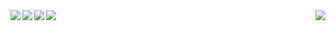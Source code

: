 <a href="https://github-readme-stats.vercel.app/api?username=bryanseah234&show_icons=true&theme=monokai&count_private=true">
  <img align="left" src="https://github-readme-stats.vercel.app/api?username=bryanseah234&show_icons=true&theme=monokai&count_private=true" />
</a>
<a href="https://github-readme-stats.vercel.app/api/top-langs/?username=bryanseah234&show_icons=true&theme=monokai">
  <img align="left" src="https://github-readme-stats.vercel.app/api/top-langs/?username=bryanseah234&show_icons=true&theme=monokai" />
</a>
<a href="https://github-readme-stats.vercel.app/api/pin/?username=bryanseah234&repo=chrome-dino-code&show_icons=true&theme=monokai">
  <img align="left" src="https://github-readme-stats.vercel.app/api/pin/?username=bryanseah234&repo=chrome-dino-code&show_icons=true&theme=monokai" />
</a>
<a href="https://github-readme-stats.vercel.app/api/pin/?username=bryanseah234&repo=python-crash-code&show_icons=true&theme=monokai">
  <img align="right" src="https://github-readme-stats.vercel.app/api/pin/?username=bryanseah234&repo=python-crash-code&show_icons=true&theme=monokai" />
</a>
<a href="https://github-readme-stats.vercel.app/api/pin/?username=bryanseah234&repo=infinity-tabs-code&show_icons=true&theme=monokai">
  <img align="left" src="https://github-readme-stats.vercel.app/api/pin/?username=bryanseah234&repo=infinity-tabs-code&show_icons=true&theme=monokai" />
</a>
